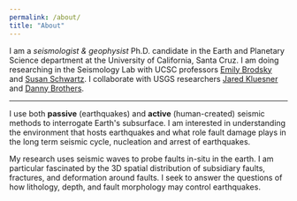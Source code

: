 ```yaml
---
permalink: /about/
title: "About"
---
```

I am a *seismologist & geophysist* Ph.D. candidate in the Earth and Planetary Science department at the University of California, Santa Cruz. 
I am doing researching in the Seismology Lab with UCSC professors [Emily Brodsky](https://websites.pmc.ucsc.edu/~seisweb/emily_brodsky/) and [Susan Schwartz](https://websites.pmc.ucsc.edu/~seisweb/susan_schwartz/). I collaborate with USGS researchers [Jared Kluesner](https://www.usgs.gov/staff-profiles/jared-kluesner?qt-staff_profile_science_products=0#qt-staff_profile_science_products) and [Danny Brothers](https://www.usgs.gov/staff-profiles/danny-brothers?qt-staff_profile_science_products=0#qt-staff_profile_science_products).

---
I use both **passive** (earthquakes) and **active** (human-created) seismic methods to interrogate Earth's subsurface. I am interested in understanding the environment that hosts earthquakes and what role fault damage plays in the long term seismic cycle, nucleation and arrest of earthquakes.

My research uses seismic waves to probe faults in-situ in the earth. I am particular fascinated by the 3D spatial distribution of subsidiary faults, fractures, and deformation around faults. I seek to answer the questions of how lithology, depth, and fault morphology may control earthquakes.

 

